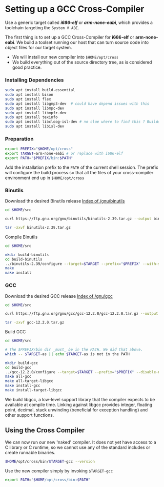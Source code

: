 # Setting up a GCC Cross-Compiler

Use a generic target called ***i686-elf*** or ***arm-none-eabi***, which provides a toolchain targeting the `System V ABI`. 

The first thing is to set up a GCC Cross-Compiler for **i686-elf** or **arm-none-eabi**.  We build a toolset running our host that can turn source code into object files for our target system.

- We will install our new compiler into `$HOME/opt/cross`
- We build everything out of the source directory tree, as is considered good practice.

### Installing Dependencies
``` Bash
sudo apt install build-essential
sudo apt install bison
sudo apt install flex
sudo apt install libgmp3-dev  # could have depend issues with this 
sudo apt install libmpc-dev
sudo apt install libmpfr-dev
sudo apt install texinfo
sudo apt install libcloog-isl-dev # no clue where to find this ? Builds without it 
sudo apt install libisl-dev
```

### Preparation
```bash
export PREFIX="$HOME/opt/cross"
export TARGET=arm-none-eabi # or replace with i686-elf 
export PATH="$PREFIX/bin:$PATH"
```
Add the installation prefix to the `PATH` of the current shell session. The prefix will configure the build process so that all the files of your cross-compiler environment end up in `$HOME/opt/cross`

### Binutils
Download the desired Binutils release [Index of /gnu/binutils](https://ftp.gnu.org/gnu/binutils/)
```bash
cd $HOME/src

curl https://ftp.gnu.org/gnu/binutils/binutils-2.39.tar.gz --output binutils-2.39.tar.gz

tar -zxvf binutils-2.39.tar.gz
```

Compile Binutils
```bash
cd $HOME/src

mkdir build-binutils
cd build-binutils
../binutils-2.39/configure --target=$TARGET --prefix="$PREFIX" --with-sysroot --disable-nls --disable-werror
make
make install
```

### GCC
Download the desired GCC release [Index of /gnu/gcc](https://ftp.gnu.org/gnu/gcc/)
```bash
cd $HOME/src

curl https://ftp.gnu.org/gnu/gcc/gcc-12.2.0/gcc-12.2.0.tar.gz --output gcc-12.2.0.tar.gz

tar -zxvf gcc-12.2.0.tar.gz
```

Build GCC
```bash
cd $HOME/src

# The $PREFIX/bin dir _must_ be in the PATH. We did that above.
which -- $TARGET-as || echo $TARGET-as is not in the PATH

mkdir build-gcc
cd build-gcc
../gcc-12.2.0/configure --target=$TARGET --prefix="$PREFIX" --disable-nls --enable-languages=c,c++ --without-headers
make all-gcc
make all-target-libgcc
make install-gcc
make install-target-libgcc
```
We build libgcc, a low-level support library that the compiler expects to be available at compile time. Linking against libgcc provides integer, floating point, decimal, stack unwinding (beneficial for exception handling) and other support functions.

## Using the Cross Compiler

We can now run our new 'naked' compiler. It does not yet have access to a C library or C runtime, so we cannot use any of the standard includes or create runnable binaries.
```bash
$HOME/opt/cross/bin/$TARGET-gcc --version
```

Use the new compiler simply by invoking `$TARGET-gcc`
```bash
export PATH="$HOME/opt/cross/bin:$PATH"
```
